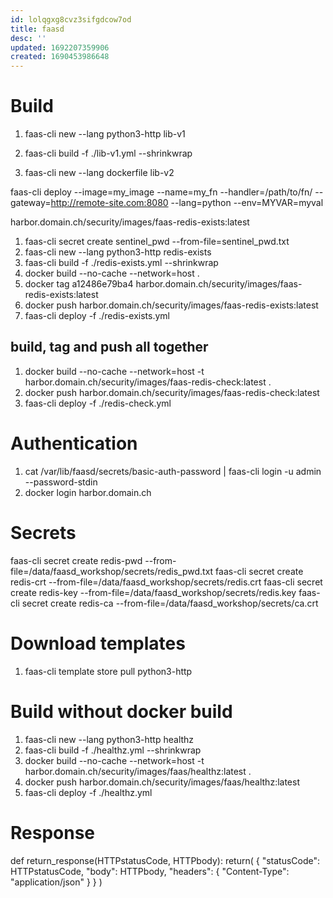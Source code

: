 ```yaml
---
id: lolqgxg8cvz3sifgdcow7od
title: faasd
desc: ''
updated: 1692207359906
created: 1690453986648
---
```


# Build
1. faas-cli new --lang python3-http lib-v1
2. faas-cli build -f ./lib-v1.yml --shrinkwrap

1. faas-cli new --lang dockerfile lib-v2

faas-cli deploy --image=my_image --name=my_fn --handler=/path/to/fn/
                  --gateway=http://remote-site.com:8080 --lang=python
                  --env=MYVAR=myval

harbor.domain.ch/security/images/faas-redis-exists:latest

1. faas-cli secret create sentinel_pwd --from-file=sentinel_pwd.txt
2. faas-cli new --lang python3-http redis-exists
3. faas-cli build -f ./redis-exists.yml --shrinkwrap
4. docker build --no-cache --network=host .
5. docker tag a12486e79ba4 harbor.domain.ch/security/images/faas-redis-exists:latest
6. docker push harbor.domain.ch/security/images/faas-redis-exists:latest
7. faas-cli deploy -f ./redis-exists.yml

## build, tag and push all together
1. docker build --no-cache --network=host -t harbor.domain.ch/security/images/faas-redis-check:latest .
2. docker push harbor.domain.ch/security/images/faas-redis-check:latest
3. faas-cli deploy -f ./redis-check.yml

# Authentication
1. cat /var/lib/faasd/secrets/basic-auth-password | faas-cli login -u admin --password-stdin
2. docker login harbor.domain.ch

# Secrets
faas-cli secret create redis-pwd --from-file=/data/faasd_workshop/secrets/redis_pwd.txt
faas-cli secret create redis-crt --from-file=/data/faasd_workshop/secrets/redis.crt
faas-cli secret create redis-key --from-file=/data/faasd_workshop/secrets/redis.key
faas-cli secret create redis-ca --from-file=/data/faasd_workshop/secrets/ca.crt

# Download templates
1. faas-cli template store pull python3-http

# Build without docker build

1. faas-cli new --lang python3-http healthz
2. faas-cli build -f ./healthz.yml --shrinkwrap
3. docker build --no-cache --network=host -t harbor.domain.ch/security/images/faas/healthz:latest .
4. docker push harbor.domain.ch/security/images/faas/healthz:latest
5. faas-cli deploy -f ./healthz.yml

# Response

def return_response(HTTPstatusCode, HTTPbody):
    return(
        {
            "statusCode": HTTPstatusCode,
            "body": HTTPbody,
            "headers": {
                "Content-Type": "application/json"
            }
        }
    )
